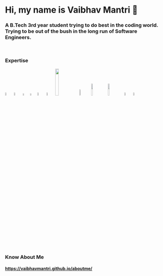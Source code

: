 # Hi, my name is Vaibhav Mantri 👋

### A B.Tech 3rd year student trying to do best in the coding world. Trying to be out of the bush in the long run of Software Engineers.

<br>

### Expertise

<p float = 'left'>
<img src = "https://images.vexels.com/media/users/3/166179/isolated/preview/b83d6b47a9502dfaf535087627a8bf96-c-programming-language-icon-by-vexels.png" width = '5%'>
<img src = "https://i.pinimg.com/564x/da/05/88/da0588b44566b623c7de9e0a896966db.jpg" width = '5%'>
<img src = 'https://i.pinimg.com/564x/1a/1e/75/1a1e75b588e907899475fa79d8762a5b.jpg' width = '4%'>
<img src = 'https://i.pinimg.com/564x/fb/ba/ce/fbbacefb74109aa386dd39927a20d91f.jpg' width = 4%>
<img src = 'https://i.pinimg.com/564x/62/be/e9/62bee922be92328e8e713802239544c9.jpg' width = '5%>
<img src = 'https://pngimg.com/uploads/php/php_PNG7.png' width = '5%'>
<img src = 'https://i.pinimg.com/564x/f2/a4/a6/f2a4a67c705799c38f4e8d7a89e63fc0.jpg' width = '5%'>
<img src = 'https://i.pinimg.com/564x/64/41/79/644179db2d1ebe74ec52d7e53dd90a7a.jpg' width = 15%'>                                                                                                 
<img src = 'https://i.pinimg.com/564x/ab/48/ef/ab48ef6989fbc7671f27f0e64a0b59e0.jpg' width = '7%'>
<img src = 'https://i.pinimg.com/564x/71/87/0b/71870bb928d8b84d9e3b3a39e92e7315.jpg' width = 10%'>                                                                                                 
<img src = 'https://meterpreter.org/wp-content/uploads/2018/09/flutter.png' width = '10%'>

<img src = 'https://i.pinimg.com/564x/2d/29/4d/2d294d0612a1a14776f872a7b07c05ec.jpg' width = '5%'>
<img src = 'https://i.pinimg.com/564x/78/44/8c/78448c98d0e8a4ed54c672f6ce3278d7.jpg' width = '5%'>
</p>


### Know About Me
#### https://vaibhavmantri.github.io/aboutme/
